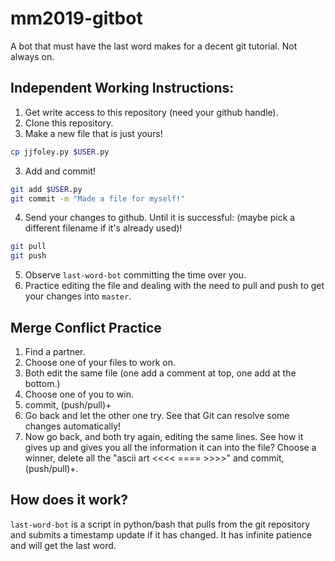 # mm2019-gitbot
A bot that must have the last word makes for a decent git tutorial. Not always on.

## Independent Working Instructions:

1. Get write access to this repository (need your github handle).
1. Clone this repository.
2. Make a new file that is just yours!
```bash
cp jjfoley.py $USER.py
```
3. Add and commit!
```bash
git add $USER.py
git commit -m "Made a file for myself!"
```
4. Send your changes to github. Until it is successful: (maybe pick a different filename if it's already used)!
```bash
git pull
git push
```
5. Observe ``last-word-bot`` committing the time over you.
6. Practice editing the file and dealing with the need to pull and push to get your changes into ``master``.

## Merge Conflict Practice

1. Find a partner.
1. Choose one of your files to work on.
1. Both edit the same file (one add a comment at top, one add at the bottom.)
1. Choose one of you to win.
1. commit, (push/pull)+
1. Go back and let the other one try. See that Git can resolve some changes automatically!
1. Now go back, and both try again, editing the same lines. See how it gives up and gives you all the information it can into the file? Choose a winner, delete all the "ascii art <<<< ==== >>>>" and commit, (push/pull)+.

## How does it work?

``last-word-bot`` is a script in python/bash that pulls from the git repository and submits a timestamp update if it has changed. It has infinite patience and will get the last word.
